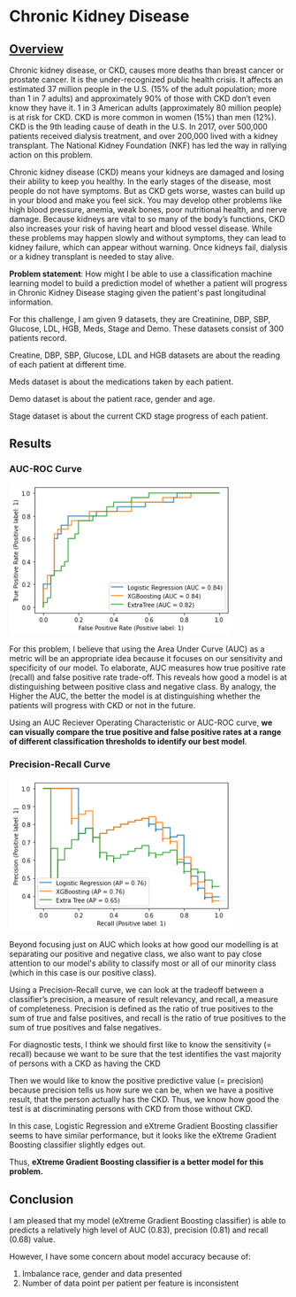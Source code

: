 # Chronic Kidney Disease

## [Overview](https://www.kidney.org/news/newsroom/factsheets/KidneyDiseaseBasics#:~:text=1%20in%203%20American%20adults,lived%20with%20a%20kidney%20transplant.)

Chronic kidney disease, or CKD, causes more deaths than breast cancer or prostate cancer. It is the under-recognized public health crisis. It affects an estimated 37 million people in the U.S. (15% of the adult population; more than 1 in 7 adults) and approximately 90% of those with CKD don’t even know they have it. 1 in 3 American adults (approximately 80 million people) is at risk for CKD. CKD is more common in women (15%) than men (12%). CKD is the 9th leading cause of death in the U.S. In 2017, over 500,000 patients received dialysis treatment, and over 200,000 lived with a kidney transplant. The National Kidney Foundation (NKF) has led the way in rallying action on this problem.

Chronic kidney disease (CKD) means your kidneys are damaged and losing their ability to keep you healthy. In the early stages of the disease, most people do not have symptoms. But as CKD gets worse, wastes can build up in your blood and make you feel sick. You may develop other problems like high blood pressure, anemia, weak bones, poor nutritional health, and nerve damage. Because kidneys are vital to so many of the body’s functions, CKD also increases your risk of having heart and blood vessel disease. While these problems may happen slowly and without symptoms, they can lead to kidney failure, which can appear without warning. Once kidneys fail, dialysis or a kidney transplant is needed to stay alive.

__Problem statement__: How might I be able to use a classification machine learning model to build a prediction model of whether a patient will progress in Chronic Kidney Disease staging given the patient's past longitudinal information.

For this challenge, I am given 9 datasets, they are Creatinine, DBP, SBP, Glucose, LDL, HGB, Meds, Stage and Demo. These datasets consist of 300 patients record. 

Creatine, DBP, SBP, Glucose, LDL and HGB datasets are about the reading of each patient at different time.

Meds dataset is about the medications taken by each patient.

Demo dataset is about the patient race, gender and age.

Stage dataset is about the current CKD stage progress of each patient.

## Results

### AUC-ROC Curve

<img src='data/auc-roc.png' content-align="center" width="80%">

For this problem, I believe that using the Area Under Curve (AUC) as a metric will be an appropriate idea because it focuses on our sensitivity and specificity of our model. To elaborate, AUC measures how true positive rate (recall) and false positive rate trade-off. This reveals how good a model is at distinguishing between positive class and negative class. By analogy, the Higher the AUC, the better the model is at distinguishing whether the patients will progress with CKD or not in the future.

Using an AUC Reciever Operating Characteristic or AUC-ROC curve, __we can visually compare the true positive and false positive rates at a range of different classification thresholds to identify our best model__.

### Precision-Recall Curve

<img src='data/precision-recall.png' content-align="center" width="80%">

Beyond focusing just on AUC which looks at how good our modelling is at separating our positive and negative class, we also want to pay close attention to our model's ability to classify most or all of our minority class (which in this case is our positive class). 

Using a Precision-Recall curve, we can look at the tradeoff between a classifier’s precision, a measure of result relevancy, and recall, a measure of completeness. Precision is defined as the ratio of true positives to the sum of true and false positives, and recall is the ratio of true positives to the sum of true positives and false negatives.

For diagnostic tests, I think we should first like to know the sensitivity (= recall) because we want to be sure that the test identifies the vast majority of persons with a CKD as having the CKD 

Then we would like to know the positive predictive value (= precision) because precision tells us how sure we can be, when we have a positive result, that the person actually has the CKD. Thus, we know how good the test is at discriminating persons with CKD from those without CKD.

In this case, Logistic Regression and eXtreme Gradient Boosting classifier seems to have similar performance, but it looks like the eXtreme Gradient Boosting classifier slightly edges out. 

Thus, __eXtreme Gradient Boosting classifier is a better model for this problem.__

## Conclusion

I am pleased that my model (eXtreme Gradient Boosting classifier) is able to predicts a relatively high level of AUC (0.83), precision (0.81) and recall (0.68) value.

However, I have some concern about model accuracy because of:
1. Imbalance race, gender and data presented
2. Number of data point per patient per feature is inconsistent

